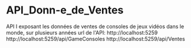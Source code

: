# API_Donn-e_de_Ventes
API I exposant les données de ventes de consoles de jeux vidéos dans le monde, sur plusieurs années
url de l'API: http://localhost:5259
              http://localhost:5259/api/GameConsoles
              http://localhost:5259/api/Ventes

